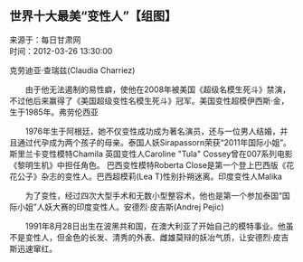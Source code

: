 ## 世界十大最美“变性人”【组图】

来源于：每日甘肃网  
时间：2012-03-26 13:30:00

克劳迪亚·查瑞兹(Claudia Charriez)

　　由于他无法遏制的易性癖，使他在2008年被美国《超级名模生死斗》禁演，不过他后来赢得了《美国超级变性名模生死斗》冠军。美国变性超模伊西斯·金，生于1985年。弗劳伦西亚

　　1976年生于阿根廷，她不仅变性成功成为著名演员，还与一位男人结婚，并且通过代孕成为两个孩子的母亲。泰国人妖Sirapassorn荣获“2011年国际小姐”。斯里兰卡变性模特Chamila 英国变性人Caroline "Tula" Cossey曾在007系列电影《黎明生机》中担任角色。 巴西变性模特Roberta Close是第一个登上巴西版《花花公子》杂志的变性人。巴西超模莉(Lea T)性别扑朔迷离。印度变性人Malika

　　为了变性，经过四次大型手术和无数小型整容术，他也是第一个参加泰国“国际小姐”人妖大赛的印度变性人。安德烈·皮吉斯(Andrej Pejic)

　　1991年8月28日出生在波黑共和国，在澳大利亚了开始自己的模特事业。他虽不是变性人，但金色的长发、清秀的外表、雌雄莫辩的妖冶气质，让安德烈·皮吉斯迅速窜红。